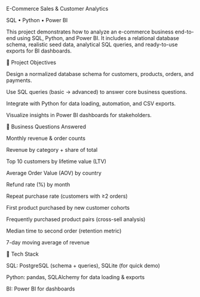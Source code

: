 E-Commerce Sales & Customer Analytics

SQL • Python • Power BI

This project demonstrates how to analyze an e-commerce business end-to-end using SQL, Python, and Power BI.
It includes a relational database schema, realistic seed data, analytical SQL queries, and ready-to-use exports for BI dashboards.

🔹 Project Objectives

Design a normalized database schema for customers, products, orders, and payments.

Use SQL queries (basic → advanced) to answer core business questions.

Integrate with Python for data loading, automation, and CSV exports.

Visualize insights in Power BI dashboards for stakeholders.

🔹 Business Questions Answered

Monthly revenue & order counts

Revenue by category + share of total

Top 10 customers by lifetime value (LTV)

Average Order Value (AOV) by country

Refund rate (%) by month

Repeat purchase rate (customers with ≥2 orders)

First product purchased by new customer cohorts

Frequently purchased product pairs (cross-sell analysis)

Median time to second order (retention metric)

7-day moving average of revenue

🔹 Tech Stack

SQL: PostgreSQL (schema + queries), SQLite (for quick demo)

Python: pandas, SQLAlchemy for data loading & exports

BI: Power BI for dashboards
